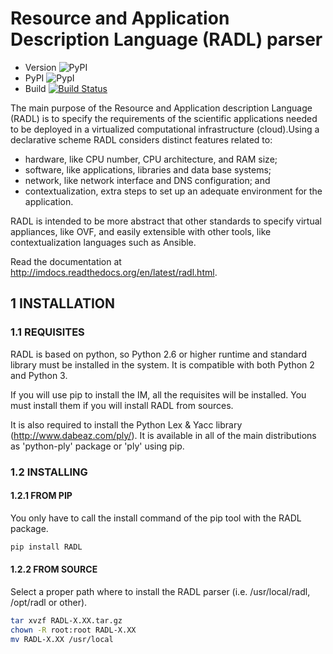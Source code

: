 # Resource and Application Description Language (RADL) parser

*   Version ![PyPI](https://img.shields.io/pypi/v/radl.svg)
*   PyPI ![PypI](https://img.shields.io/pypi/dm/RADL.svg)
*   Build [![Build Status](http://jenkins.i3m.upv.es/buildStatus/icon?job=grycap/radl-parser)](http://jenkins.i3m.upv.es/job/grycap/job/radl-parser/)

The main purpose of the Resource and Application description Language (RADL) is to specify 
the requirements of the scientific applications needed to be deployed in a virtualized 
computational infrastructure (cloud).Using a declarative scheme RADL considers distinct 
features related to:

*   hardware, like CPU number, CPU architecture, and RAM size;
*   software, like applications, libraries and data base systems;
*   network, like network interface and DNS configuration; and
*   contextualization, extra steps to set up an adequate environment for the application.

RADL is intended to be more abstract that other standards to specify virtual appliances, like OVF, 
and easily extensible with other tools, like contextualization languages such as Ansible.

Read the documentation at <http://imdocs.readthedocs.org/en/latest/radl.html>.
 
## 1 INSTALLATION

### 1.1 REQUISITES

RADL is based on python, so Python 2.6 or higher runtime and standard library must
be installed in the system. It is compatible with both Python 2 and Python 3.

If you will use pip to install the IM, all the requisites will be installed.
You must install them if you will install RADL from sources.

It is also required to install the Python Lex & Yacc library (<http://www.dabeaz.com/ply/>).
It is available in all of the main distributions as 'python-ply' package or 'ply' using pip.

### 1.2 INSTALLING

#### 1.2.1 FROM PIP

You only have to call the install command of the pip tool with the RADL package.

```sh
pip install RADL
```

#### 1.2.2 FROM SOURCE

Select a proper path where to install the RADL parser (i.e. /usr/local/radl, 
/opt/radl or other).

```sh
tar xvzf RADL-X.XX.tar.gz
chown -R root:root RADL-X.XX
mv RADL-X.XX /usr/local
```
